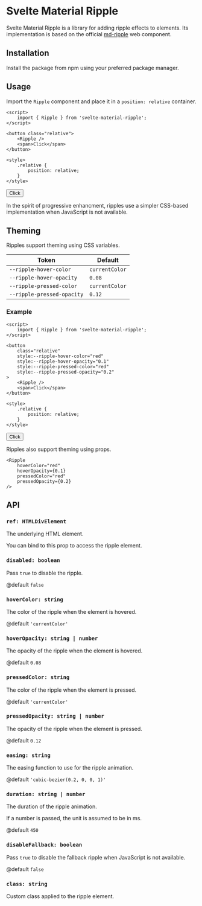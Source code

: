 <script>
	import { Installation } from '$docs/components';
	import { Ripple } from '$lib';
</script>

<h1 class="relative bg-gradient-to-br from-primary-400 to-primary-700 bg-clip-text text-transparent">
	Svelte Material Ripple
</h1>

Svelte Material Ripple is a library for adding ripple effects to elements. Its implementation is based on the official [md-ripple] web component.

## Installation

Install the package from npm using your preferred package manager.

<Installation />

## Usage

Import the `Ripple` component and place it in a `position: relative` container.

```svelte
<script>
	import { Ripple } from 'svelte-material-ripple';
</script>

<button class="relative">
	<Ripple />
	<span>Click</span>
</button>

<style>
	.relative {
		position: relative;
	}
</style>
```

<div class="flex justify-center mt-5">
	<button class="btn relative">
		<Ripple />
		<span>Click</span>
	</button>
</div>

In the spirit of progressive enhancment, ripples use a simpler CSS-based implementation when JavaScript is not available.

## Theming

Ripples support theming using CSS variables.

| Token                      | Default        |
| -------------------------- | -------------- |
| `--ripple-hover-color`     | `currentColor` |
| `--ripple-hover-opacity`   | `0.08`         |
| `--ripple-pressed-color`   | `currentColor` |
| `--ripple-pressed-opacity` | `0.12`         |

### Example

```svelte
<script>
	import { Ripple } from 'svelte-material-ripple';
</script>

<button
	class="relative"
	style:--ripple-hover-color="red"
	style:--ripple-hover-opacity="0.1"
	style:--ripple-pressed-color="red"
	style:--ripple-pressed-opacity="0.2"
>
	<Ripple />
	<span>Click</span>
</button>

<style>
	.relative {
		position: relative;
	}
</style>
```

<div class="flex justify-center mt-5">
	<button
		style:--ripple-hover-color="red"
		style:--ripple-hover-opacity="0.1"
		style:--ripple-pressed-color="red"
		style:--ripple-pressed-opacity="0.2"
		class="btn relative"
	>
		<Ripple />
		<span>Click</span>
	</button>
</div>

Ripples also support theming using props.

<!-- prettier-ignore -->
```svelte
<Ripple
	hoverColor="red"
	hoverOpacity={0.1}
	pressedColor="red"
	pressedOpacity={0.2}
/>
```

## API

### `ref: HTMLDivElement`

The underlying HTML element.

You can bind to this prop to access the ripple element.

### `disabled: boolean`

Pass `true` to disable the ripple.

@default `false`

### `hoverColor: string`

The color of the ripple when the element is hovered.

@default `'currentColor'`

### `hoverOpacity: string | number`

The opacity of the ripple when the element is hovered.

@default `0.08`

### `pressedColor: string`

The color of the ripple when the element is pressed.

@default `'currentColor'`

### `pressedOpacity: string | number`

The opacity of the ripple when the element is pressed.

@default `0.12`

### `easing: string`

The easing function to use for the ripple animation.

@default `'cubic-bezier(0.2, 0, 0, 1)'`

### `duration: string | number`

The duration of the ripple animation.

If a number is passed, the unit is assumed to be in ms.

@default `450`

### `disableFallback: boolean`

Pass `true` to disable the fallback ripple when JavaScript is not available.

@default `false`

### `class: string`

Custom class applied to the ripple element.

<style lang="postcss">
	h3 > code, td:nth-child(1) > code {
		@apply bg-neutral-200 text-neutral-800;
	}
</style>

[md-ripple]: https://github.com/material-components/material-web/tree/main/ripple
